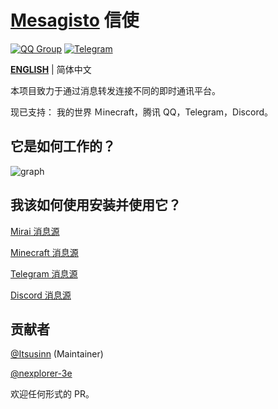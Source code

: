 # [Mesagisto](https://github.com/MeowCat-Studio/mesagisto) 信使
[![QQ Group](https://img.shields.io/badge/QQ%20Group-667352043-12B7F5?logo=tencent-qq)](https://jq.qq.com/?_wv=1027&k=6eDIHSYt)
[![Telegram](https://img.shields.io/badge/Telegram-Ｍesagisto-blue.svg?logo=telegram)](https://t.me/mesagisto)

**[ENGLISH](https://github.com/MeowCat-Studio/mesagisto/tree/master/docs/en-US/README.md)** | 简体中文

本项目致力于通过消息转发连接不同的即时通讯平台。

现已支持： 我的世界 Ｍinecraft，腾讯 QQ，Telegram，Discord。

## 它是如何工作的？

![graph](https://raw.fastgit.org/Itsusinn/draw-io/master/message-forwarding/architecture.svg)

## 我该如何使用安装并使用它？

[Mirai 消息源](./mirai-message-source.md)

[Minecraft 消息源](./minecraft-message-source.md)

[Telegram 消息源](./telegram-message-source.md)

[Discord 消息源](./discord-message-source.md)

## 贡献者

[@Itsusinn](https://github.com/Itsusinn) (Maintainer)

[@nexplorer-3e](https://github.com/nexplorer-3e)

欢迎任何形式的 PR。

